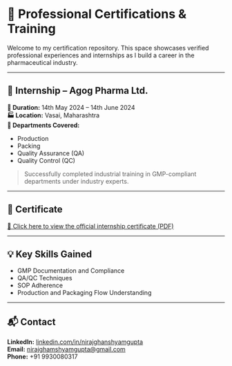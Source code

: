 # 📄 Professional Certifications & Training

Welcome to my certification repository. This space showcases verified professional experiences and internships as I build a career in the pharmaceutical industry.

---

## 🧪 Internship – Agog Pharma Ltd.

**📅 Duration:** 14th May 2024 – 14th June 2024  
**🏭 Location:** Vasai, Maharashtra  
**🧬 Departments Covered:**
- Production  
- Packing  
- Quality Assurance (QA)  
- Quality Control (QC)

> Successfully completed industrial training in GMP-compliant departments under industry experts.

---

## 📎 Certificate

[📄 Click here to view the official internship certificate (PDF)](./Internship_Certificate_AgogPharma.pdf)

---

## 💡 Key Skills Gained
- GMP Documentation and Compliance  
- QA/QC Techniques  
- SOP Adherence  
- Production and Packaging Flow Understanding

---

## 📬 Contact  
**LinkedIn:** [linkedin.com/in/nirajghanshyamgupta](https://www.linkedin.com/in/nirajghanshyamgupta)  
**Email:** nirajghamshyamgupta@gmail.com  
**Phone:** +91 9930080317
